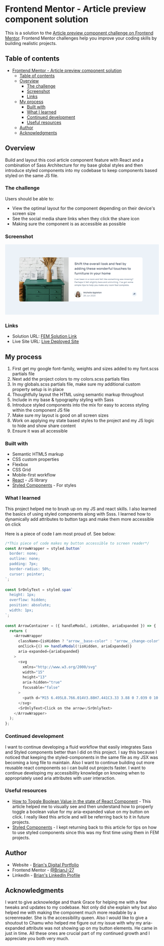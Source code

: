 # Frontend Mentor - Article preview component solution

This is a solution to the [Article preview component challenge on Frontend Mentor](https://www.frontendmentor.io/challenges/article-preview-component-dYBN_pYFT). Frontend Mentor challenges help you improve your coding skills by building realistic projects.

## Table of contents

- [Frontend Mentor - Article preview component solution](#frontend-mentor---article-preview-component-solution)
  - [Table of contents](#table-of-contents)
  - [Overview](#overview)
    - [The challenge](#the-challenge)
    - [Screenshot](#screenshot)
    - [Links](#links)
  - [My process](#my-process)
    - [Built with](#built-with)
    - [What I learned](#what-i-learned)
    - [Continued development](#continued-development)
    - [Useful resources](#useful-resources)
  - [Author](#author)
  - [Acknowledgments](#acknowledgments)

## Overview

Build and layout this cool article component feature with React and a combination of Sass Architecture for my base global styles and then introduce styled components into my codebase to keep components based styled on the same JS file.

### The challenge

Users should be able to:

- View the optimal layout for the component depending on their device's screen size
- See the social media share links when they click the share icon
- Making sure the component is as accessible as possible

### Screenshot

![](./article-preview-screenshot.png)

### Links

- Solution URL: [FEM Solution Link](https://www.frontendmentor.io/solutions/article-preview-component-react-based-BJocjy2U5)
- Live Site URL: [Live Deployed Site](https://article-preview-component-bj.netlify.app/)

## My process

1. First get my google font-family, weights and sizes added to my font.scss partials file
2. Next add the project colors to my colors.scss partials files
3. In my globals.scss partials file, make sure my additional custom property setup is in place
4. Thoughtfully layout the HTML using semantic markup throughout
5. Include in my base & typography styling with Sass
6. Introduce styled components into the mix for easy to access styling within the component JS file
7. Make sure my layout is good on all screen sizes
8. Work on applying my state based styles to the project and my JS logic to hide and show share content
9. Ensure it was all accessible

### Built with

- Semantic HTML5 markup
- CSS custom properties
- Flexbox
- CSS Grid
- Mobile-first workflow
- [React](https://reactjs.org/) - JS library
- [Styled Components](https://styled-components.com/) - For styles

### What I learned

This project helped me to brush up on my JS and react skills. I also learned the basics of using styled components along with Ssss. I learned how to dynamically add attributes to button tags and make them more accessible on click

Here is a piece of code I am most proud of. See below:

```js
/*This piece of code makes my button accessible to screen reader*/
const ArrowWrapper = styled.button`
  border: none;
  outline: none;
  padding: 7px;
  border-radius: 50%;
  cursor: pointer;
`;

const SrOnlyText = styled.span`
  height: 1px;
  overflow: hidden;
  position: absolute;
  width: 1px;
`;

const ArrowContainer = ({ handleModal, isHidden, ariaExpanded }) => {
  return (
    <ArrowWrapper
      className={isHidden ? "arrow__base-color" : "arrow__change-color"}
      onClick={() => handleModal(!isHidden, ariaExpanded)}
      aria-expanded={ariaExpanded}
    >
      <svg
        xmlns="http://www.w3.org/2000/svg"
        width="15"
        height="13"
        aria-hidden="true"
        focusable="false"
      >
        <path d="M15 6.495L8.766.014V3.88H7.441C3.33 3.88 0 7.039 0 10.936v2.049l.589-.612C2.59 10.294 5.422 9.11 8.39 9.11h.375v3.867L15 6.495z" />
      </svg>
      <SrOnlyText>Click on the arrow</SrOnlyText>
    </ArrowWrapper>
  );
};
```

### Continued development

I want to continue developing a fluid workflow that easily integrates Sass and Styled components better than I did on this project. I say this because I noticed that keeping the styled-components in the same file as my JSX was becoming a long file to maintain. Also I want to continue building out more reusable react components so i can build out projects faster. I want to continue developing my accessibility knowledge on knowing when to appropriately used aria attributes with user interaction.

### Useful resources

- [How to Toggle Boolean Value in the state of React Component](http://www.js-craft.io/blog/toggling-a-value-in-the-state-of-a-react-component-the-right-way/) - This article helped me to visually see and then understand how to properly toggle a boolean value for my aria-expanded value on my button on click. I really liked this article and will be referring back to it in future projects.
- [Styled Components](https://styled-components.com/docs/basics#coming-from-css) - I kept returning back to this article for tips on how to use styled components since this was my first time using them in FEM projects.

## Author

- Website - [Brian's Digital Portfolio](https://brianbjohnson.net/)
- Frontend Mentor - [@BrianJ-27](https://www.frontendmentor.io/profile/BrianJ-27)
- LinkedIn - [Brian's LinkedIn Profile](https://www.linkedin.com/in/brian-johnson-45161688/)

## Acknowledgments

I want to give acknowledge and thank Grace for helping me with a few tweaks and updates to my codebase. Not only did she explain why but also helped me with making the component much more readable by a screenreader. She is the accessibility queen. Also I would like to give a shoutout to Chamu who helped me figure out my issue with why my aria-expanded attribute was not showing up on my button elements. He came in just in time. All these ones are crucial part of my continued growth and I appreciate you both very much.
